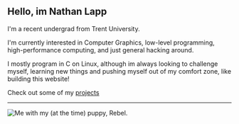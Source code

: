 ## Hello, im Nathan Lapp

I'm a recent undergrad from Trent University.

I'm currently interested in Computer Graphics, low-level programming, high-performance computing, and just general hacking around. 

I mostly program in C on Linux, although im always looking to challenge myself, learning new things and pushing myself out of my comfort zone, like building this website!

Check out some of my [projects](projects/projects.html)

---

![Me with my (at the time) puppy, Rebel.](https://nathanlapp.xyz/media/me.jpg)